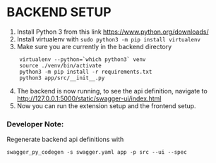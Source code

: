 # BACKEND SETUP

1. Install Python 3 from this link https://www.python.org/downloads/
2. Install virtualenv with `sudo python3 -m pip install virtualenv`
3. Make sure you are currently in the backend directory
```
    virtualenv --python=`which python3` venv
    source ./venv/bin/activate
    python3 -m pip install -r requirements.txt
    python3 app/src/__init__.py
```
4. The backend is now running, to see the api definition, navigate to http://127.0.0.1:5000/static/swagger-ui/index.html
5. Now you can run the extension setup and the frontend setup.

### Developer Note:

Regenerate backend api definitions with

`swagger_py_codegen -s swagger.yaml app -p src --ui --spec`


